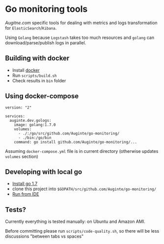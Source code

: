 Go monitoring tools
===================

*Augitne.com* specific tools for dealing with metrics and logs transformation for `ElasticSearch`/`Kibana`.

Using `Golang` because `Logstash` takes too much resources and `golang` can download/parse/publish logs in parallel.

Building with docker
--------------------

 * Install [docker](https://docs.docker.com/engine/installation/)
 * Run `scripts/build.sh`
 * Check results in `bin` folder
 
Using docker-compose
--------------------

```
version: "2"

services:
  auginte.dev.gologs:
    image: golang:1.7.0
    volumes:
      - ./:/go/src/github.com/Auginte/go-monitoring/
      - ./bin:/go/bin
    command: go install github.com/Auginte/go-monitoring/...
```

Assuming `docker-compose.yml` file is in current directory (otherwise updates `volumes` section)
 
Developing with local go
------------------------

 * [Install go 1.7](https://golang.org/doc/install)
 * clone this project into `$GOPATH/src/github.com/Auginte/go-monitoring/`
 * [Run from IDE](https://plugins.jetbrains.com/plugin/5047)

Tests?
------

Currently everything is tested manually: on Ubuntu and Amazon AMI.

Before committing please run `scripts/code-quality.sh`,
so there will be less discussions "between tabs vs spaces"